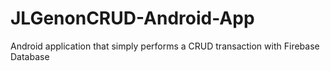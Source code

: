 # JLGenonCRUD-Android-App
Android application that simply performs a CRUD transaction with Firebase Database
